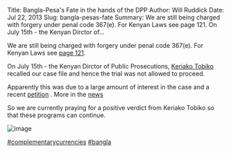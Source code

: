 Title: Bangla-Pesa's Fate in the hands of the DPP
Author: Will Ruddick
Date: Jul 22, 2013
Slug: bangla-pesas-fate
Summary: We are still being charged with forgery under penal code 367(e). For
Kenyan Laws see page 121. On July 15th - the Kenyan Dirctor of...

We are still being charged with forgery under penal code 367(e). For
Kenyan Laws see [page
121](http://www.kenyalaw.org/klr/fileadmin/pdfdownloads/Acts/PenalCodeCap63.pdf).

On July 15th - the Kenyan Dirctor of Public Prosecutions, [Keriako
Tobiko](http://www.statehousekenya.go.ke/government/attoneyG.htm)
recalled our case file and hence the trial was not allowed to proceed.

Apparently this was due to a large amount of interest in the case and a
recent [petition](http://grassrootseconomics.org/petition) . More in the
[news](http://www.businessdailyafrica.com/DPP-recalls-case-against-Bangla-Pesa-informal-currency/-/539546/1917800/-/949nai/-/index.html)

So we are currently praying for a positive verdict from Keriako Tobiko
so that these programs can continue.

![image](images/blog/bangla-pesas-fate1.webp)

[#complementarycurrencies](https://www.grassrootseconomics.org/blog/hashtags/complementarycurrencies)
[#bangla](https://www.grassrootseconomics.org/blog/hashtags/bangla)
